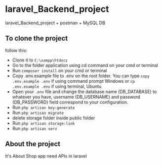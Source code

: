 # laravel_Backend_project
laravel_Backend_project + postman + MySQL DB

## To clone the project
follow this: 
- Clone it to ```C:\xampp\htdocs```
- Go to the folder application using cd command on your cmd or terminal
- Run ```composer install``` on your cmd or terminal
- Copy .env.example file to .env on the root folder. You can type ```copy .env.example .env``` if using command prompt Windows or ```cp .env.example .env``` if using terminal, Ubuntu
- Open your ```.env``` file and change the database name (DB_DATABASE) to whatever you have, username (DB_USERNAME) and password (DB_PASSWORD) field correspond to your configuration.
- Run ```php artisan key:generate```
- Run ```php artisan migrate```
- delete storage folder inside public folder
- Run ```php artisan storage:link```
- Run ```php artisan serv```

## About the project
It's About Shop app need APIs in laravel 
